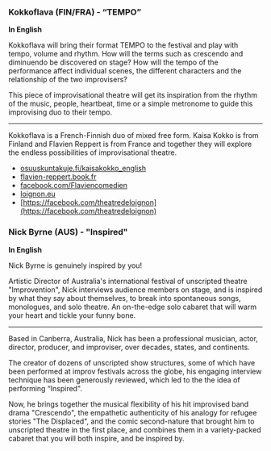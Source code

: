 ### Kokkoflava (FIN/FRA) - “TEMPO”

**In English**

Kokkoflava will bring their format TEMPO to the festival and
play with tempo, volume and rhythm. How will the terms such as
crescendo and diminuendo be discovered on stage? How will
the tempo of the performance affect individual scenes, the
different characters and the relationship of the two improvisers?

This piece of improvisational theatre will get its inspiration from
the rhythm of the music, people, heartbeat, time or a simple metronome
to guide this improvising duo to their tempo.

---

Kokkoflava is a French-Finnish duo of mixed free form. Kaisa Kokko is
from Finland and Flavien Reppert is from France and together they will
explore the endless possibilities of improvisational theatre.

- [osuuskuntakuje.fi/kaisakokko_english](http://www.osuuskuntakuje.fi/kaisakokko_english)
- [flavien-reppert.book.fr](https://flavien-reppert.book.fr)
- [facebook.com/Flaviencomedien](https://facebook.com/Flaviencomedien/)
- [loignon.eu](https://loignon.eu)
- [https://facebook.com/theatredeloignon](https://facebook.com/theatredeloignon)

### Nick Byrne (AUS) - "Inspired"

**In English**

Nick Byrne is genuinely inspired by you!

Artistic Director of Australia's international festival of unscripted theatre
"Improvention", Nick interviews audience members on stage, and is inspired by
what they say about themselves, to break into spontaneous songs, monologues,
and solo theatre. An on-the-edge solo cabaret that will warm your heart and
tickle your funny bone.

---

Based in Canberra, Australia, Nick has been a professional musician, actor,
director, producer, and improviser, over decades, states, and continents. 

The creator of dozens of unscripted show structures, some of which have been
performed at improv festivals across the globe, his engaging interview technique
has been generously reviewed, which led to the the idea of performing “Inspired".

Now, he brings together the musical flexibility of his hit improvised band drama
"Crescendo", the empathetic authenticity of his analogy for refugee stories
"The Displaced", and the comic second-nature that brought him to unscripted theatre
in the first place, and combines them in a variety-packed cabaret that you will
both inspire, and be inspired by.
